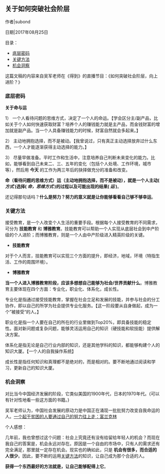 ## 关于如何突破社会阶层

作者|subond

日期|2017年08月25日

目录：

  * [底层密码](#底层密码)
  * [关键方法](#关键方法)
  * [机会洞察](#机会洞察)

这篇文稿的内容来自吴军老师在《得到》的直播节目：《如何突破社会阶层，向上进阶？》

### 底层密码

**关于命与运**

1） 一个人看待问题的思维方式，决定了一个人的命运。【学会区分主/副产品，比如关于个人如何快速获取财富？培养个人的赚钱能力就是主产品，而金钱财富的增加就是副产品。当一个人具备赚钱能力的时候，财富自然就会多起来。】

2） 主动地拥抱选择，而不是被动。【我曾说过，只有真正主动选择放弃过什么东西，一个人才能逐渐获得主动选择的能力。】

3） 尽量早做准备。平时工作和生活中，注意培养自己判断未来变化的能力。比如，能够看到自己未来二、三、五年的变化（包括个人处境、工作环境，城市等），然后用 **今天** 的工作为两三年后的抉择做充分的准备和改变。

**命（看待问题的思维方式）运（主动地拥抱选择，而不是被动），就是一个人主动( *方式* )选择( *命，思维方式* )的过程以及可能出现的结果( *运* )**。

还记得那句话吗？**什么是努力？努力的意义就是让你能够看看自己够不够幸运**。

### 关键方法

接受教育，是一个人改变个人生活的重要手段。根据每个人接受教育的不同需求，可分为 **技能教育** 和 **博雅教育**。技能教育可以帮助一个人实现从底层社会到中产阶级的个人进阶；而博雅教育，则是一个人由中产阶级进入精英阶级的关键。

* **技能教育**

对于个人而言，技能教育可以实现三个方面的提升，即经济，地域，环境（特指生活、工作的周围环境）。

* **博雅教育**

**当一个人进入博雅教育阶段，应该多想想自己能够为社会/世界贡献什么**。博雅教育主要体现在四个方面：专业化，职业化、体系化，成长性。

专业化是指通过接受技能教育，掌握在社会立足和发展的技能，并参与社会的分工协作，即以自己的所学为社会提供专业化服务。【这一阶段要从自身做起，成为一个”被接受“的人。】

职业化是指一个人要在自己的所在的行业里做到Top20%，即具备技能的稳定性。面对新问题或复杂问题，能够灵活运用自己的知识（硬技能和软技能）提供解决方案。

体系化是指无论是自己行业内部的知识，还是其他学科的知识，都能够构建个人的知识大厦。【一个人的自我操作系统】

成长性是指任何知识和真理都不是绝对的，而是相对的。要不断地通过阅读和学习，更新自己的知识大厦。

### 机会洞察

对比当今中国经济发展的阶段，它类似美国的1900年代，日本的1970年代。{可以有针对性地看一些这方面的书籍。}

吴军老师认为，中国社会发展的原动力是中国正在涌现一批批努力改变自我命运的人。[一个起于贫困的人要通过自己的努力往上走：富兰克林](Startup/S01.md)

个人感想：

几年前，我也曾想过这个问题：社会上究竟还有没有给留给年轻人的机会？而现在我自己的答案是，机会永远对存在。原因是一个自由的市场中，只有人的需求还有完全满足，那里就一定存在机会。现实也的确如此，只是 **机会有很多，而合适的人很少**。因此，要不断的运用[关键方法](#关键方法)的知识，让自己成为那个合适的人。

**获得一个东西最好的方法就是，让自己能够配得上它**。
